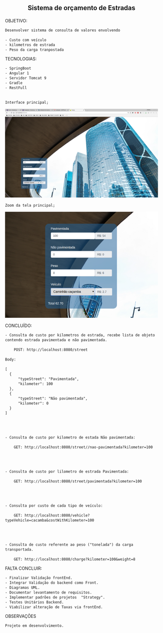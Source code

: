 <h2><p align="center"> Sistema de orçamento de Estradas</p></h2>


OBJETIVO:

	Desenvolver sistema de consulta de valores envolvendo 
	
	- Custo com veículo
	- kilometros de estrada
	- Peso da carga tranpostada


TECNOLOGIAS:
	
	- SpringBoot
	- Angular 1
	- Servidor Tomcat 9
	- Gradle
	- RestFull

	
	Interface principal;
<p align="center"><img src="/Sienge/0_Printscreen/1.png" width="950"/></p>

	Zoom da tela principal;
<p align="center"><img src="/Sienge/0_Printscreen/2.png" width="950"/></p>

<p>


CONCLUÍDO:

	- Consulta de custo por kilometros de estrada, recebe lista de objeto contendo estrada pavimentada e não pavimentada.

		POST: http://localhost:8080/street
		
	Body:
	
	[
	  {
	      "typeStreet": "Pavimentada",
	      "kilometer": 100
	  },
	  {
	      "typeStreet": "Não pavimentada",
	      "kilometer": 0
	  }
	]




	- Consulta de custo por kilometro de estada Não pavimentada:
	
		GET: http://localhost:8080/street//nao-pavimentada?kilometer=100



	
	- Consulta de custo por lilometro de estrada Pavimentada:
	
		GET: http://localhost:8080/street/pavimentada?kilometer=100


	

	- Consulta por custo de cada tipo de veículo:
	
		GET: http://localhost:8080/vehicle?typeVehicle=cacamba&costWithKilometer=100




	- Consulta de custo referente ao peso ("tonelada") da carga transportada.

		GET: http://localhost:8080/charge?kilometer=100&weight=8


	

FALTA CONCLUIR:
	
	- Finalizar Validação frontEnd.
	- Integrar Validação do backend como Front.
	- Diagramas UML.
	- Documentar levantamento de requisitos.
	- Implementar padrões de projetos  "Strategy".
	- Testes Unitários Backend.
	- Viabilizar alteração de Taxas via frontEnd.


OBSERVAÇÕES

	Projeto em desenvolvimento.

</p>
